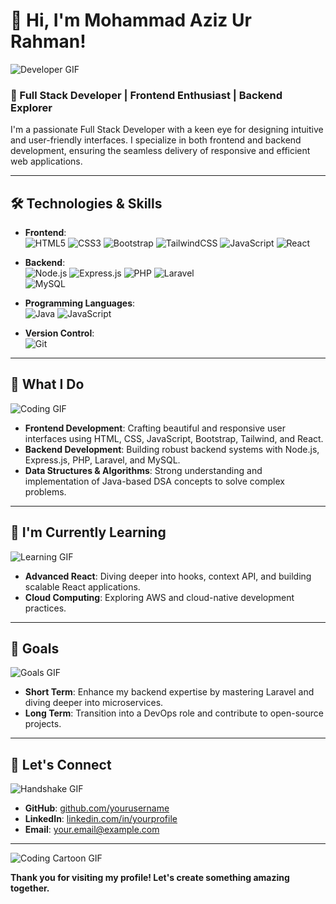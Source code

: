 # 👋 Hi, I'm Mohammad Aziz Ur Rahman!

![Developer GIF](https://media.giphy.com/media/13HgwGsXF0aiGY/giphy.gif)

### 🌟 Full Stack Developer | Frontend Enthusiast | Backend Explorer

I'm a passionate Full Stack Developer with a keen eye for designing intuitive and user-friendly interfaces. I specialize in both frontend and backend development, ensuring the seamless delivery of responsive and efficient web applications.

---

## 🛠️ Technologies & Skills

- **Frontend**:  
  ![HTML5](https://img.shields.io/badge/-HTML5-E34F26?style=flat&logo=html5&logoColor=white) 
  ![CSS3](https://img.shields.io/badge/-CSS3-1572B6?style=flat&logo=css3&logoColor=white) 
  ![Bootstrap](https://img.shields.io/badge/-Bootstrap-563D7C?style=flat&logo=bootstrap&logoColor=white) 
  ![TailwindCSS](https://img.shields.io/badge/-TailwindCSS-38B2AC?style=flat&logo=tailwind-css&logoColor=white) 
  ![JavaScript](https://img.shields.io/badge/-JavaScript-F7DF1E?style=flat&logo=javascript&logoColor=black) 
  ![React](https://img.shields.io/badge/-React-61DAFB?style=flat&logo=react&logoColor=black)  

- **Backend**:  
  ![Node.js](https://img.shields.io/badge/-Node.js-339933?style=flat&logo=node.js&logoColor=white) 
  ![Express.js](https://img.shields.io/badge/-Express.js-000000?style=flat&logo=express&logoColor=white) 
  ![PHP](https://img.shields.io/badge/-PHP-777BB4?style=flat&logo=php&logoColor=white) 
  ![Laravel](https://img.shields.io/badge/-Laravel-FF2D20?style=flat&logo=laravel&logoColor=white)  
  ![MySQL](https://img.shields.io/badge/-MySQL-4479A1?style=flat&logo=mysql&logoColor=white)  

- **Programming Languages**:  
  ![Java](https://img.shields.io/badge/-Java-007396?style=flat&logo=java&logoColor=white) 
  ![JavaScript](https://img.shields.io/badge/-JavaScript-F7DF1E?style=flat&logo=javascript&logoColor=black)

- **Version Control**:  
  ![Git](https://img.shields.io/badge/-Git-F05032?style=flat&logo=git&logoColor=white)

---

## 🚀 What I Do

![Coding GIF](https://media.giphy.com/media/ZVik7pBtu9dNS/giphy.gif)

- **Frontend Development**: Crafting beautiful and responsive user interfaces using HTML, CSS, JavaScript, Bootstrap, Tailwind, and React.
- **Backend Development**: Building robust backend systems with Node.js, Express.js, PHP, Laravel, and MySQL.
- **Data Structures & Algorithms**: Strong understanding and implementation of Java-based DSA concepts to solve complex problems.

---

## 🌱 I'm Currently Learning

![Learning GIF](https://media.giphy.com/media/l46Cy1rHbQ92uuLXa/giphy.gif)

- **Advanced React**: Diving deeper into hooks, context API, and building scalable React applications.
- **Cloud Computing**: Exploring AWS and cloud-native development practices.

---

## 🎯 Goals

![Goals GIF](https://media.giphy.com/media/26FPCXdkvDbKBbgOI/giphy.gif)

- **Short Term**: Enhance my backend expertise by mastering Laravel and diving deeper into microservices.
- **Long Term**: Transition into a DevOps role and contribute to open-source projects.

---

## 🤝 Let's Connect

![Handshake GIF](https://media.giphy.com/media/3og0IJHMq8cB5lR81e/giphy.gif)

- **GitHub**: [github.com/yourusername](https://github.com/yourusername)
- **LinkedIn**: [linkedin.com/in/yourprofile](https://linkedin.com/in/yourprofile)
- **Email**: your.email@example.com

---

![Coding Cartoon GIF](https://media.giphy.com/media/JIX9t2j0ZTN9S/giphy.gif)

**Thank you for visiting my profile! Let's create something amazing together.**
